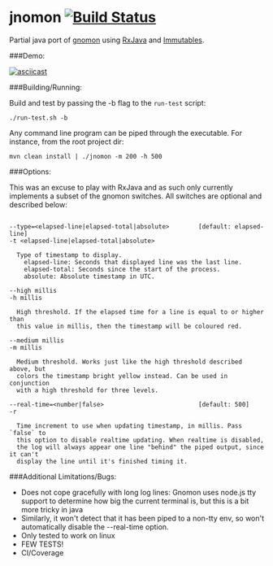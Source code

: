 # jnomon [![Build Status](https://api.travis-ci.org/plasma147/jnomon.svg?branch=master)](https://travis-ci.org/plasma147/jnomon)

Partial java port of [gnomon](https://github.com/paypal/gnomon) using [RxJava](https://github.com/ReactiveX/RxJava) and [Immutables](http://immutables.github.io/).

###Demo: 

[![asciicast](https://asciinema.org/a/0o66a91aifh4fhlvhph2n0w7a.png)](https://asciinema.org/a/0o66a91aifh4fhlvhph2n0w7a)

###Building/Running:

Build and test by passing the -b flag to the `run-test` script:

  `./run-test.sh -b`

Any command line program can be piped through the executable. For instance, from the root project dir:

  `mvn clean install | ./jnomon -m 200 -h 500`

###Options:

This was an excuse to play with RxJava and as such only currently implements a subset of the gnomon switches. 
All switches are optional and described below:

```

--type=<elapsed-line|elapsed-total|absolute>        [default: elapsed-line]
-t <elapsed-line|elapsed-total|absolute>

  Type of timestamp to display.
    elapsed-line: Seconds that displayed line was the last line.
    elapsed-total: Seconds since the start of the process.
    absolute: Absolute timestamp in UTC.

--high millis
-h millis

  High threshold. If the elapsed time for a line is equal to or higher than
  this value in millis, then the timestamp will be coloured red.

--medium millis
-m millis

  Medium threshold. Works just like the high threshold described above, but
  colors the timestamp bright yellow instead. Can be used in conjunction
  with a high threshold for three levels.

--real-time=<number|false>                          [default: 500]
-r

  Time increment to use when updating timestamp, in millis. Pass `false` to
  this option to disable realtime updating. When realtime is disabled,
  the log will always appear one line "behind" the piped output, since it can't
  display the line until it's finished timing it.
```

###Additional Limitations/Bugs:

 * Does not cope gracefully with long log lines: Gnomon uses node.js tty support to determine how big the current terminal is, but this is a bit more tricky in java
 * Similarly, it won't detect that it has been piped to a non-tty env, so won't automatically disable the --real-time option. 
 * Only tested to work on linux
 * FEW TESTS!
 * CI/Coverage
